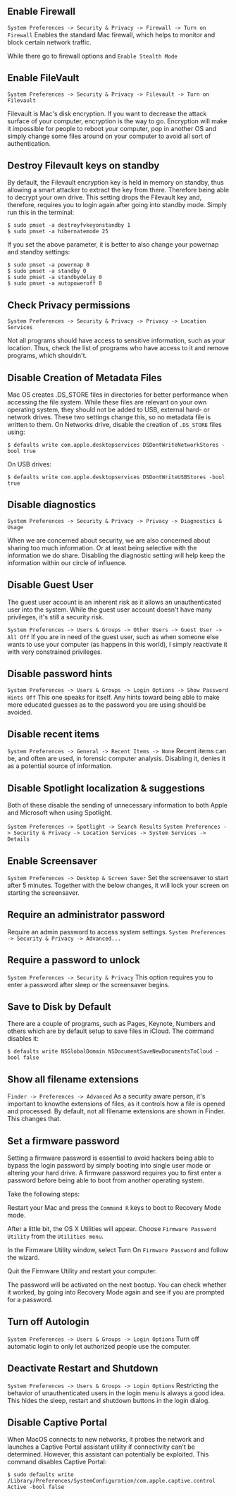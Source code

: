 ## Enable Firewall

`System Preferences -> Security & Privacy -> Firewall -> Turn on Firewall`
Enables the standard Mac firewall, which helps to monitor and block certain network traffic.

While there go to firewall options and `Enable Stealth Mode`



## Enable FileVault

`System Preferences -> Security & Privacy -> Filevault -> Turn on Filevault`

Filevault is Mac's disk encryption. If you want to decrease the attack surface of your computer, encryption is the way to go. Encryption will make it impossible for people to reboot your computer, pop in another OS and simply change some files around on your computer to avoid all sort of authentication.



## Destroy Filevault keys on standby

By default, the Filevault encryption key is held in memory on standby, thus allowing a smart attacker to extract the key from there. Therefore being able to decrypt your own drive. This setting drops the Filevault key and, therefore, requires you to login again after going into standby mode. Simply run this in the terminal:

```
$ sudo pmset -a destroyfvkeyonstandby 1
$ sudo pmset -a hibernatemode 25
```
If you set the above parameter, it is better to also change your powernap and standby settings:

```
$ sudo pmset -a powernap 0
$ sudo pmset -a standby 0
$ sudo pmset -a standbydelay 0
$ sudo pmset -a autopoweroff 0
```

## Check Privacy permissions

`System Preferences -> Security & Privacy -> Privacy -> Location Services`

Not all programs should have access to sensitive information, such as your location. Thus, check the list of programs who have access to it and remove programs, which shouldn't.



## Disable Creation of Metadata Files

Mac OS creates .DS_STORE files in directories for better performance when accessing the file system. While these files are relevant on your own operating system, they should not be added to USB, external hard- or network drives. These two settings change this, so no metadata file is written to them.
On Networks drive, disable the creation of `.DS_STORE` files using:

`$ defaults write com.apple.desktopservices DSDontWriteNetworkStores -bool true`

On USB drives:

`$ defaults write com.apple.desktopservices DSDontWriteUSBStores -bool true`

## Disable diagnostics

`System Preferences -> Security & Privacy -> Privacy -> Diagnostics & Usage`

When we are concerned about security, we are also concerned about sharing too much information. Or at least being selective with the information we do share. Disabling the diagnostic setting will help keep the information within our circle of influence.

## Disable Guest User

The guest user account is an inherent risk as it allows an unauthenticated user into the system. While the guest user account doesn't have many privileges, it's still a security risk.

`System Preferences -> Users & Groups -> Other Users -> Guest User -> All Off`
If you are in need of the guest user, such as when someone else wants to use your computer (as happens in this world), I simply reactivate it with very constrained privileges.



## Disable password hints

`System Preferences -> Users & Groups -> Login Options -> Show Password Hints Off`
This one speaks for itself. Any hints toward being able to make more educated guesses as to the password you are using should be avoided.



## Disable recent items

`System Preferences -> General -> Recent Items -> None`
Recent items can be, and often are used, in forensic computer analysis. Disabling it, denies it as a potential source of information.



## Disable Spotlight localization & suggestions

Both of these disable the sending of unnecessary information to both Apple and Microsoft when using Spotlight.

`System Preferences -> Spotlight -> Search Results`
`System Preferences -> Security & Privacy -> Location Services -> System Services -> Details`

## Enable Screensaver

`System Preferences -> Desktop & Screen Saver`
Set the screensaver to start after 5 minutes. Together with the below changes, it will lock your screen on starting the screensaver.



## Require an administrator password

Require an admin password to access system settings.
`System Preferences -> Security & Privacy -> Advanced...`



## Require a password to unlock

`System Preferences -> Security & Privacy`
This option requires you to enter a password after sleep or the screensaver begins.



## Save to Disk by Default

There are a couple of programs, such as Pages, Keynote, Numbers and others which are by default setup to save files in iCloud. The command disables it:

`$ defaults write NSGlobalDomain NSDocumentSaveNewDocumentsToCloud -bool false`

## Show all filename extensions

F`inder -> Preferences -> Advanced`
As a security aware person, it's important to knowthe extensions of files, as it controls how a file is opened and processed. By default, not all filename extensions are shown in Finder. This changes that.



## Set a firmware password

Setting a firmware password is essential to avoid hackers being able to bypass the login password by simply booting into single user mode or altering your hard drive.
A firmware password requires you to first enter a password before being able to boot from another operating system.

Take the following steps:

Restart your Mac and press the `Command R` keys to boot to Recovery Mode mode.

After a little bit, the OS X Utilities will appear. Choose `Firmware Password Utility` from the `Utilities menu`.

In the Firmware Utility window, select Turn On `Firmware Password` and follow the wizard.

Quit the Firmware Utility and restart your computer.

The password will be activated on the next bootup. You can check whether it worked, by going into Recovery Mode again and see if you are prompted for a password.

## Turn off Autologin

`System Preferences -> Users & Groups -> Login Options`
Turn off automatic login to only let authorized people use the computer.



## Deactivate Restart and Shutdown

`System Preferences -> Users & Groups -> Login Options`
Restricting the behavior of unauthenticated users in the login menu is always a good idea. This hides the sleep, restart and shutdown buttons in the login dialog.



## Disable Captive Portal

When MacOS connects to new networks, it probes the network and launches a Captive Portal assistant utility if connectivity can't be determined. However, this assistant can potentially be exploited. This command disables Captive Portal:

`$ sudo defaults write /Library/Preferences/SystemConfiguration/com.apple.captive.control Active -bool false`
